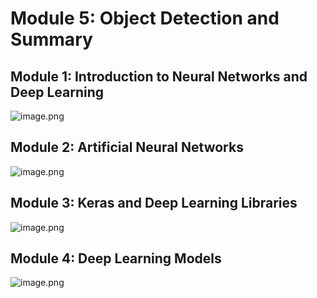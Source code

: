 

# Module 5: Object Detection and Summary
## Module 1: Introduction to Neural Networks and Deep Learning
![image.png](https://prod-files-secure.s3.us-west-2.amazonaws.com/03e82b26-cccb-4906-bb56-adabcbdc0655/a8d40bcb-c482-4026-8872-311e16b2dc63/image.png?X-Amz-Algorithm=AWS4-HMAC-SHA256&X-Amz-Content-Sha256=UNSIGNED-PAYLOAD&X-Amz-Credential=ASIAZI2LB466VCZQZIYK%2F20250130%2Fus-west-2%2Fs3%2Faws4_request&X-Amz-Date=20250130T211325Z&X-Amz-Expires=3600&X-Amz-Security-Token=IQoJb3JpZ2luX2VjEKX%2F%2F%2F%2F%2F%2F%2F%2F%2F%2FwEaCXVzLXdlc3QtMiJHMEUCIQC%2B3n%2F1tN%2F4co4gt2przMw9EWQwNcxk8tDUMQv4BfuapAIgDXoZfLT59slx2GaXNLWsxIssK2sYmVg2zVWs0%2BmYFiQqiAQIrv%2F%2F%2F%2F%2F%2F%2F%2F%2F%2FARAAGgw2Mzc0MjMxODM4MDUiDAr%2FXhlTHYea0%2FiszSrcA8vMHGHfnhOreTnAZZCi6q0TaxL1%2FD%2F4b9uFHJ3Umvnvq%2BI%2B4mUAJKkqTI5KJ4o8FrhAxzK0B1z8BkjopUEUXczPlDK%2B237F1kfAn1Pz9FDDJ9KqcOuZsriouDqYGvLiXuNQWrIVwHTJw1HOIUq6FuCJIAXtuRCbj3jTt1u3UssyMcKjFWouDWI8eNEJvdkHTQYqMX%2FirS54vd9qdJN%2F%2FGyzhAdMp5eYxxvAfei%2BBTXrCvaKllXXTHM0hYCnsbUvvDhIKfNMB3l29mtyQpvX5eRJ4RfLmg5Y%2B0Xl8%2Bdlfmh3w8bxFcXSF%2BySXVAzFkzFvKWLPGjXvMGve1nPpddkGCCHUGjtDllJqlb%2Bm8VuDeeJ61sxtGyylI9%2Bn9Z2tfzChG41Zeb94AAtdvtnTv78o9My1oDYkxAYM24WoQqkB8N8nlb6TOSedG1bdPuhi7TjJ0w%2BN4Q1MYT8XVrtZWCzCUTT673R55fGrCWS3kiyXNZG9AdAXd7NlA5OVvBiwGpFgW9t9l3AHnxcLrq8Lwj7DEkJRmAeAIoGPGsm7XbZYmpCa3MqfEZ9yhHM35Svj0b24Y%2B%2FMw8W6h%2Fs%2B0P5oyGMGftyo9LMRl7eUVnm1RUfTbvtgL%2FhH38vFzTnwB6DMJzF77wGOqUBzbFlo5j%2FUZEPiJTYFxHzuFRgTGZCBiRG1%2BARnNlvENoZSlxaSUkKSbzaLuae83Xorxi8LfiODLDz%2BcgYIFZ98FcUOwxyeTDExZ0pDb8vGtp9jUbZYI3V5JMq5NHQlpyQaeGbKRwm6z2unQQ4Y8xPvUc0%2BMIABFFtsmwFe0E6QjhaZjnf0RshyAPBj6qBG3Bv0bWPtTQA0LxI28%2F5AkEhyWGfr%2F6r&X-Amz-Signature=51dc0f290d906c73f77bf6cf251ef0a30b1e3f2cd2f9db3835ca280dbeaf200b&X-Amz-SignedHeaders=host&x-id=GetObject)
## Module 2: Artificial Neural Networks
![image.png](https://prod-files-secure.s3.us-west-2.amazonaws.com/03e82b26-cccb-4906-bb56-adabcbdc0655/5157ca89-62da-41d9-a98f-6432b71047a9/image.png?X-Amz-Algorithm=AWS4-HMAC-SHA256&X-Amz-Content-Sha256=UNSIGNED-PAYLOAD&X-Amz-Credential=ASIAZI2LB466VCZQZIYK%2F20250130%2Fus-west-2%2Fs3%2Faws4_request&X-Amz-Date=20250130T211325Z&X-Amz-Expires=3600&X-Amz-Security-Token=IQoJb3JpZ2luX2VjEKX%2F%2F%2F%2F%2F%2F%2F%2F%2F%2FwEaCXVzLXdlc3QtMiJHMEUCIQC%2B3n%2F1tN%2F4co4gt2przMw9EWQwNcxk8tDUMQv4BfuapAIgDXoZfLT59slx2GaXNLWsxIssK2sYmVg2zVWs0%2BmYFiQqiAQIrv%2F%2F%2F%2F%2F%2F%2F%2F%2F%2FARAAGgw2Mzc0MjMxODM4MDUiDAr%2FXhlTHYea0%2FiszSrcA8vMHGHfnhOreTnAZZCi6q0TaxL1%2FD%2F4b9uFHJ3Umvnvq%2BI%2B4mUAJKkqTI5KJ4o8FrhAxzK0B1z8BkjopUEUXczPlDK%2B237F1kfAn1Pz9FDDJ9KqcOuZsriouDqYGvLiXuNQWrIVwHTJw1HOIUq6FuCJIAXtuRCbj3jTt1u3UssyMcKjFWouDWI8eNEJvdkHTQYqMX%2FirS54vd9qdJN%2F%2FGyzhAdMp5eYxxvAfei%2BBTXrCvaKllXXTHM0hYCnsbUvvDhIKfNMB3l29mtyQpvX5eRJ4RfLmg5Y%2B0Xl8%2Bdlfmh3w8bxFcXSF%2BySXVAzFkzFvKWLPGjXvMGve1nPpddkGCCHUGjtDllJqlb%2Bm8VuDeeJ61sxtGyylI9%2Bn9Z2tfzChG41Zeb94AAtdvtnTv78o9My1oDYkxAYM24WoQqkB8N8nlb6TOSedG1bdPuhi7TjJ0w%2BN4Q1MYT8XVrtZWCzCUTT673R55fGrCWS3kiyXNZG9AdAXd7NlA5OVvBiwGpFgW9t9l3AHnxcLrq8Lwj7DEkJRmAeAIoGPGsm7XbZYmpCa3MqfEZ9yhHM35Svj0b24Y%2B%2FMw8W6h%2Fs%2B0P5oyGMGftyo9LMRl7eUVnm1RUfTbvtgL%2FhH38vFzTnwB6DMJzF77wGOqUBzbFlo5j%2FUZEPiJTYFxHzuFRgTGZCBiRG1%2BARnNlvENoZSlxaSUkKSbzaLuae83Xorxi8LfiODLDz%2BcgYIFZ98FcUOwxyeTDExZ0pDb8vGtp9jUbZYI3V5JMq5NHQlpyQaeGbKRwm6z2unQQ4Y8xPvUc0%2BMIABFFtsmwFe0E6QjhaZjnf0RshyAPBj6qBG3Bv0bWPtTQA0LxI28%2F5AkEhyWGfr%2F6r&X-Amz-Signature=5f536e11392b77b91669cb13334103861b81856acc596426b7d4454a37dea397&X-Amz-SignedHeaders=host&x-id=GetObject)
## Module 3: Keras and Deep Learning Libraries
![image.png](https://prod-files-secure.s3.us-west-2.amazonaws.com/03e82b26-cccb-4906-bb56-adabcbdc0655/5089ce50-05f1-470d-ad42-42503bf1df5f/image.png?X-Amz-Algorithm=AWS4-HMAC-SHA256&X-Amz-Content-Sha256=UNSIGNED-PAYLOAD&X-Amz-Credential=ASIAZI2LB466VCZQZIYK%2F20250130%2Fus-west-2%2Fs3%2Faws4_request&X-Amz-Date=20250130T211325Z&X-Amz-Expires=3600&X-Amz-Security-Token=IQoJb3JpZ2luX2VjEKX%2F%2F%2F%2F%2F%2F%2F%2F%2F%2FwEaCXVzLXdlc3QtMiJHMEUCIQC%2B3n%2F1tN%2F4co4gt2przMw9EWQwNcxk8tDUMQv4BfuapAIgDXoZfLT59slx2GaXNLWsxIssK2sYmVg2zVWs0%2BmYFiQqiAQIrv%2F%2F%2F%2F%2F%2F%2F%2F%2F%2FARAAGgw2Mzc0MjMxODM4MDUiDAr%2FXhlTHYea0%2FiszSrcA8vMHGHfnhOreTnAZZCi6q0TaxL1%2FD%2F4b9uFHJ3Umvnvq%2BI%2B4mUAJKkqTI5KJ4o8FrhAxzK0B1z8BkjopUEUXczPlDK%2B237F1kfAn1Pz9FDDJ9KqcOuZsriouDqYGvLiXuNQWrIVwHTJw1HOIUq6FuCJIAXtuRCbj3jTt1u3UssyMcKjFWouDWI8eNEJvdkHTQYqMX%2FirS54vd9qdJN%2F%2FGyzhAdMp5eYxxvAfei%2BBTXrCvaKllXXTHM0hYCnsbUvvDhIKfNMB3l29mtyQpvX5eRJ4RfLmg5Y%2B0Xl8%2Bdlfmh3w8bxFcXSF%2BySXVAzFkzFvKWLPGjXvMGve1nPpddkGCCHUGjtDllJqlb%2Bm8VuDeeJ61sxtGyylI9%2Bn9Z2tfzChG41Zeb94AAtdvtnTv78o9My1oDYkxAYM24WoQqkB8N8nlb6TOSedG1bdPuhi7TjJ0w%2BN4Q1MYT8XVrtZWCzCUTT673R55fGrCWS3kiyXNZG9AdAXd7NlA5OVvBiwGpFgW9t9l3AHnxcLrq8Lwj7DEkJRmAeAIoGPGsm7XbZYmpCa3MqfEZ9yhHM35Svj0b24Y%2B%2FMw8W6h%2Fs%2B0P5oyGMGftyo9LMRl7eUVnm1RUfTbvtgL%2FhH38vFzTnwB6DMJzF77wGOqUBzbFlo5j%2FUZEPiJTYFxHzuFRgTGZCBiRG1%2BARnNlvENoZSlxaSUkKSbzaLuae83Xorxi8LfiODLDz%2BcgYIFZ98FcUOwxyeTDExZ0pDb8vGtp9jUbZYI3V5JMq5NHQlpyQaeGbKRwm6z2unQQ4Y8xPvUc0%2BMIABFFtsmwFe0E6QjhaZjnf0RshyAPBj6qBG3Bv0bWPtTQA0LxI28%2F5AkEhyWGfr%2F6r&X-Amz-Signature=22e64cb3d42212a50b4ce003ffabb23048e96cd843f03fa19aba5bd7fe7d9ef3&X-Amz-SignedHeaders=host&x-id=GetObject)
## Module 4: Deep Learning Models
![image.png](https://prod-files-secure.s3.us-west-2.amazonaws.com/03e82b26-cccb-4906-bb56-adabcbdc0655/4e22fcb0-cfbc-4d28-b961-b9b8fde071f0/image.png?X-Amz-Algorithm=AWS4-HMAC-SHA256&X-Amz-Content-Sha256=UNSIGNED-PAYLOAD&X-Amz-Credential=ASIAZI2LB466VCZQZIYK%2F20250130%2Fus-west-2%2Fs3%2Faws4_request&X-Amz-Date=20250130T211325Z&X-Amz-Expires=3600&X-Amz-Security-Token=IQoJb3JpZ2luX2VjEKX%2F%2F%2F%2F%2F%2F%2F%2F%2F%2FwEaCXVzLXdlc3QtMiJHMEUCIQC%2B3n%2F1tN%2F4co4gt2przMw9EWQwNcxk8tDUMQv4BfuapAIgDXoZfLT59slx2GaXNLWsxIssK2sYmVg2zVWs0%2BmYFiQqiAQIrv%2F%2F%2F%2F%2F%2F%2F%2F%2F%2FARAAGgw2Mzc0MjMxODM4MDUiDAr%2FXhlTHYea0%2FiszSrcA8vMHGHfnhOreTnAZZCi6q0TaxL1%2FD%2F4b9uFHJ3Umvnvq%2BI%2B4mUAJKkqTI5KJ4o8FrhAxzK0B1z8BkjopUEUXczPlDK%2B237F1kfAn1Pz9FDDJ9KqcOuZsriouDqYGvLiXuNQWrIVwHTJw1HOIUq6FuCJIAXtuRCbj3jTt1u3UssyMcKjFWouDWI8eNEJvdkHTQYqMX%2FirS54vd9qdJN%2F%2FGyzhAdMp5eYxxvAfei%2BBTXrCvaKllXXTHM0hYCnsbUvvDhIKfNMB3l29mtyQpvX5eRJ4RfLmg5Y%2B0Xl8%2Bdlfmh3w8bxFcXSF%2BySXVAzFkzFvKWLPGjXvMGve1nPpddkGCCHUGjtDllJqlb%2Bm8VuDeeJ61sxtGyylI9%2Bn9Z2tfzChG41Zeb94AAtdvtnTv78o9My1oDYkxAYM24WoQqkB8N8nlb6TOSedG1bdPuhi7TjJ0w%2BN4Q1MYT8XVrtZWCzCUTT673R55fGrCWS3kiyXNZG9AdAXd7NlA5OVvBiwGpFgW9t9l3AHnxcLrq8Lwj7DEkJRmAeAIoGPGsm7XbZYmpCa3MqfEZ9yhHM35Svj0b24Y%2B%2FMw8W6h%2Fs%2B0P5oyGMGftyo9LMRl7eUVnm1RUfTbvtgL%2FhH38vFzTnwB6DMJzF77wGOqUBzbFlo5j%2FUZEPiJTYFxHzuFRgTGZCBiRG1%2BARnNlvENoZSlxaSUkKSbzaLuae83Xorxi8LfiODLDz%2BcgYIFZ98FcUOwxyeTDExZ0pDb8vGtp9jUbZYI3V5JMq5NHQlpyQaeGbKRwm6z2unQQ4Y8xPvUc0%2BMIABFFtsmwFe0E6QjhaZjnf0RshyAPBj6qBG3Bv0bWPtTQA0LxI28%2F5AkEhyWGfr%2F6r&X-Amz-Signature=abadb8867c4e931c0bfa59f883b5fc84bdcfc16551c17007a86c59fee2f987a9&X-Amz-SignedHeaders=host&x-id=GetObject)